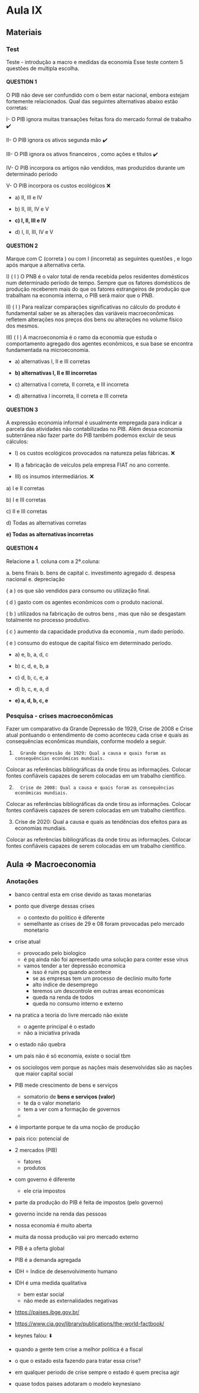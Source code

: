 # Aula IX

## Materiais

### Test

Teste - introdução a macro e medidas da economia
Esse teste contem 5 questões de multipla escolha. 

#### QUESTION 1

O PIB não deve ser confundido com o bem estar nacional, embora estejam fortemente relacionados. Qual das seguintes alternativas abaixo estão corretas:

I-   O PIB ignora muitas transações feitas fora do mercado formal de trabalho :heavy_check_mark:

II-  O PIB ignora os ativos segunda mão :heavy_check_mark:

III- O PIB ignora os ativos financeiros , como ações e títulos :heavy_check_mark:

IV- O PIB incorpora os artigos não vendidos, mas produzidos durante um determinado período 

V- O PIB incorpora os custos ecológicos :x:

- a) II, III e IV

- b) II, III, IV e V

- **c) I, II, III e IV**

- d) I, II, III, IV e V

#### QUESTION 2

Marque com C (correta  ) ou com I (incorreta) as seguintes questões , e logo após marque a alternativa certa.

I) ( I ) O PNB é o valor total de renda recebida pelos residentes domésticos num determinado período de tempo. Sempre que os fatores domésticos de produção receberem mais do que os fatores estrangeiros de produção que trabalham na economia interna, o PIB será maior que o PNB.

II) ( I ) Para realizar comparações significativas no cálculo do produto é fundamental saber se as alterações das variáveis macroeconômicas refletem alterações nos preços dos bens ou alterações no volume físico dos mesmos.

III) ( I ) A macroeconomia é o ramo da economia que estuda o comportamento agregado dos agentes econômicos, e sua base se encontra fundamentada na microeconomia.

- a) alternativas I, II e III corretas

- **b) alternativas I, II e III incorretas**

- c) alternativa I correta, II correta, e III incorreta

- d) alternativa I incorreta, II correta e III correta

#### QUESTION 3

A expressão economia informal é usualmente empregada para indicar a parcela das atividades não contabilizadas no PIB. Além dessa economia subterrânea não fazer parte do PIB também podemos excluir de seus cálculos:

- I) os custos ecológicos provocados na natureza pelas fábricas. :x:

- II) a fabricação de veículos pela empresa FIAT no ano corrente. 

- III) os insumos intermediários. :x:


a) I e II corretas


b) I e III corretas


c) II e III corretas


d) Todas as alternativas corretas

**e) Todas as alternativas incorretas**

#### QUESTION 4

Relacione a 1. coluna com a 2ª.coluna:

a. bens finais
b. bens de capital
c. investimento agregado
d. despesa nacional
e. depreciação

(  a  ) os que são vendidos para consumo ou utilização final.

(  d  ) gasto com os agentes econômicos com o produto nacional.

(  b  ) utilizados na fabricação de outros bens , mas que não se desgastam totalmente no processo produtivo.

(  c  ) aumento da capacidade produtiva da economia , num dado período.

(  e  ) consumo do estoque de capital físico em determinado período.

- a) e, b, a, d, c

- b) c, d, e, b, a

- c) d, b, c, e, a

- d) b, c, e, a, d

- **e) a, d, b, c, e**

### Pesquisa - crises macroeconômicas

Fazer um comparativo da Grande Depressão de 1929, Crise de 2008 e Crise atual pontuando o entendimento de como aconteceu cada crise e quais as consequências econômicas mundiais, conforme modelo a seguir.

1.       Grande depressão de 1929: Qual a causa e quais foram as consequências econômicas mundiais.

Colocar as referências bibliográficas da onde tirou as informações. Colocar fontes confiáveis capazes de serem colocadas em um trabalho científico.

2.       Crise de 2008: Qual a causa e quais foram as consequências econômicas mundiais.

Colocar as referências bibliográficas da onde tirou as informações. Colocar fontes confiáveis capazes de serem colocadas em um trabalho científico.

3. Crise de 2020: Qual a causa e quais as tendências dos efeitos para as economias mundiais.

 Colocar as referências bibliográficas da onde tirou as informações. Colocar fontes confiáveis capazes de serem colocadas em um trabalho científico.

## Aula => Macroeconomia



### Anotações

- banco central esta em crise devido as taxas monetarias
- ponto que diverge dessas crises
  - o contexto do politico é diferente
  - semelhante as crises de 29 e 08 foram provocadas pelo mercado monetario
- crise atual
  - provocado pelo biologico
  - é pq ainda não foi apresentado uma solução para conter esse virus
  - vamos tender a ter depressão economica
    - isso é ruim pq quando acontece
    - se as empresas tem um processo de declinio muito forte
    - alto indice de desemprego
    - teremos um descontrole em outras areas economicas
    - queda na renda de todos
    - queda no consumo interno e externo

- na pratica a teoria do livre mercado não existe
  - o agente principal é o estado
  - não a iniciativa privada
- o estado não quebra
- um pais não é só economia, existe o social tbm
- os sociologos vem porque as nações mais desenvolvidas são as nações que maior capital social
- PIB mede crescimento de bens e serviços
  - somatorio de **bens e serviços (valor)**
  - te da o valor monetario
  - tem a ver com a formação de governos
  - 
- é importante porque te da uma noção de produção
- pais rico: potencial de 
- 2 mercados (PIB)
  - fatores
  - produtos
- com governo é diferente
  - ele cria impostos
- parte da produção do PIB é feita de impostos (pelo governo)
- governo incide na renda das pessoas
- nossa economia é muito aberta
- muita da nossa produção vai pro mercado externo
- PIB é a oferta global
- PIB é a demanda agregada
- IDH = Indice de desenvolvimento humano
- IDH é uma medida qualitativa
  - bem estar social
  - não mede as externalidades negativas
- https://paises.ibge.gov.br/
- https://www.cia.gov/library/publications/the-world-factbook/
- keynes falou: :arrow_down:
- quando a gente tem crise a melhor politica é a fiscal
- o que o estado esta fazendo para tratar essa crise?
- em qualquer periodo de crise sempre o estado é quem precisa agir
- quase todos paises adotaram o modelo keynesiano